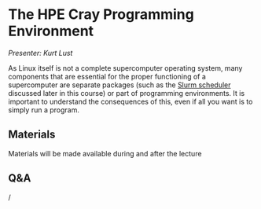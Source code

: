 # The HPE Cray Programming Environment

*Presenter: Kurt Lust*

As Linux itself is not a complete supercomputer operating system, many components
that are essential for the proper functioning of a supercomputer are separate packages
(such as the [Slurm scheduler](M06-Slurm.md) discussed later in this course) or part 
of programming environments. 
It is important to understand the consequences of this, even if all you want is to simply
run a program.


## Materials

Materials will be made available during and after the lecture

<!--
<video src="https://462000265.lumidata.eu/2day-20241210/recordings/02-CPE.mp4" controls="controls">
</video>
-->

<!--
-   A video recording will follow.

-   [Slides](https://462000265.lumidata.eu/2day-20241210/files/LUMI-2day-20241210-02-CPE.pdf)

-   [Course notes](02-CPE.md)

-   [Exercises](E02-CPE.md)
-->


## Q&A

/

